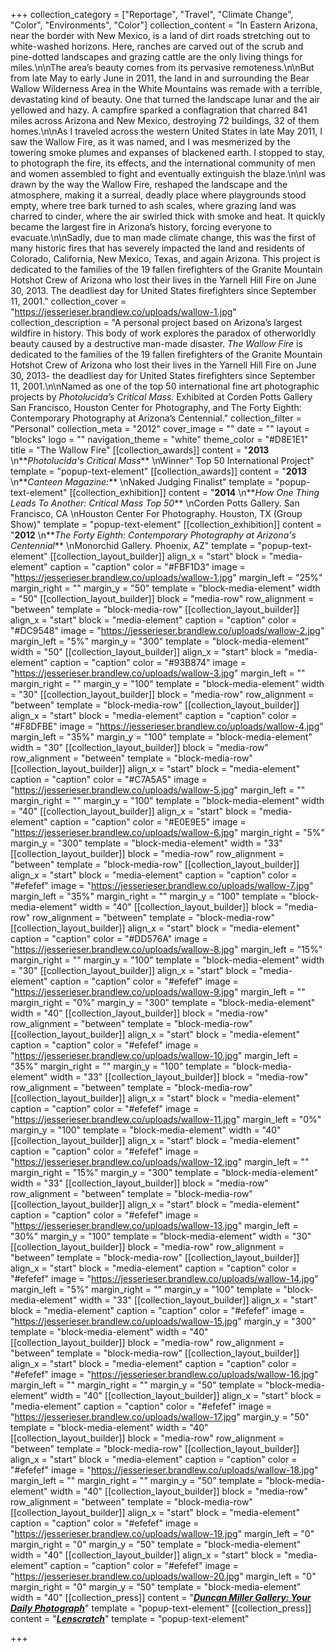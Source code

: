 +++
collection_category = ["Reportage", "Travel", "Climate Change", "Color", "Environments", "Color"]
collection_content = "In Eastern Arizona, near the border with New Mexico, is a land of dirt roads stretching out to white-washed horizons. Here, ranches are carved out of the scrub and pine-dotted landscapes and grazing cattle are the only living things for miles.\n\nThe area’s beauty comes from its pervasive remoteness.\n\nBut from late May to early June in 2011, the land in and surrounding the Bear Wallow Wilderness Area in the White Mountains was remade with a terrible, devastating kind of beauty. One that turned the landscape lunar and the air yellowed and hazy. A campfire sparked a conflagration that charred 841 miles across Arizona and New Mexico, destroying 72 buildings, 32 of them homes.\n\nAs I traveled across the western United States in late May 2011, I saw the Wallow Fire, as it was named, and I was mesmerized by the towering smoke plumes and expanses of blackened earth. I stopped to stay, to photograph the fire, its effects, and the international community of men and women assembled to fight and eventually extinguish the blaze.\n\nI was drawn by the way the Wallow Fire, reshaped the landscape and the atmosphere, making it a surreal, deadly place where playgrounds stood empty, where tree bark turned to ash scales, where grazing land was charred to cinder, where the air swirled thick with smoke and heat. It quickly became the largest fire in Arizona’s history, forcing everyone to evacuate.\n\nSadly, due to man made climate change, this was the first of many historic fires that has severely impacted the land and residents of Colorado, California, New Mexico, Texas, and again Arizona. This project is dedicated to the families of the 19 fallen firefighters of the Granite Mountain Hotshot Crew of Arizona who lost their lives in the Yarnell Hill Fire on June 30, 2013. The deadliest day for United States firefighters since September 11, 2001."
collection_cover = "https://jesserieser.brandlew.co/uploads/wallow-1.jpg"
collection_description = "A personal project based on Arizona’s largest wildfire in history. This body of work explores the paradox of otherworldly beauty caused by a destructive man-made disaster. _The Wallow Fire_ is dedicated to the families of the 19 fallen firefighters of the Granite Mountain Hotshot Crew of Arizona who lost their lives in the Yarnell Hill Fire on June 30, 2013- the deadliest day for United States firefighters since September 11, 2001.\n\nNamed as one of the top 50 international fine art photographic projects by _Photolucida’s Critical Mass._ Exhibited at Corden Potts Gallery San Francisco, Houston Center for Photography, and The Forty Eighth: Contemporary Photography at Arizona’s Centennial."
collection_filter = "Personal"
collection_meta = "2012"
cover_image = ""
date = ""
layout = "blocks"
logo = ""
navigation_theme = "white"
theme_color = "#D8E1E1"
title = "The Wallow Fire"
[[collection_awards]]
content = "**2013**  \n**_Photolucida's Critical Mass_**  \nWinner\" Top 50 International Project"
template = "popup-text-element"
[[collection_awards]]
content = "**2013**  \n**_Canteen Magazine:_**  \nNaked Judging Finalist"
template = "popup-text-element"
[[collection_exhibition]]
content = "**2014**  \n**_How One Thing Leads To Another: Critical Mass Top 50_**  \nCorden Potts Gallery. San Francisco, CA  \nHouston Center For Photography. Houston, TX (Group Show)"
template = "popup-text-element"
[[collection_exhibition]]
content = "**2012**  \n**_The Forty Eighth: Contemporary Photography at Arizona's Centennial_**   \nMonorchid Gallery. Phoenix, AZ"
template = "popup-text-element"
[[collection_layout_builder]]
align_x = "start"
block = "media-element"
caption = "caption"
color = "#FBF1D3"
image = "https://jesserieser.brandlew.co/uploads/wallow-1.jpg"
margin_left = "25%"
margin_right = ""
margin_y = "50"
template = "block-media-element"
width = "50"
[[collection_layout_builder]]
block = "media-row"
row_alignment = "between"
template = "block-media-row"
[[collection_layout_builder]]
align_x = "start"
block = "media-element"
caption = "caption"
color = "#DC9548"
image = "https://jesserieser.brandlew.co/uploads/wallow-2.jpg"
margin_left = "5%"
margin_y = "300"
template = "block-media-element"
width = "50"
[[collection_layout_builder]]
align_x = "start"
block = "media-element"
caption = "caption"
color = "#93B874"
image = "https://jesserieser.brandlew.co/uploads/wallow-3.jpg"
margin_left = ""
margin_right = ""
margin_y = "100"
template = "block-media-element"
width = "30"
[[collection_layout_builder]]
block = "media-row"
row_alignment = "between"
template = "block-media-row"
[[collection_layout_builder]]
align_x = "start"
block = "media-element"
caption = "caption"
color = "#F8DFBE"
image = "https://jesserieser.brandlew.co/uploads/wallow-4.jpg"
margin_left = "35%"
margin_y = "100"
template = "block-media-element"
width = "30"
[[collection_layout_builder]]
block = "media-row"
row_alignment = "between"
template = "block-media-row"
[[collection_layout_builder]]
align_x = "start"
block = "media-element"
caption = "caption"
color = "#C7A5A5"
image = "https://jesserieser.brandlew.co/uploads/wallow-5.jpg"
margin_left = ""
margin_right = ""
margin_y = "100"
template = "block-media-element"
width = "40"
[[collection_layout_builder]]
align_x = "start"
block = "media-element"
caption = "caption"
color = "#E0E9E5"
image = "https://jesserieser.brandlew.co/uploads/wallow-6.jpg"
margin_right = "5%"
margin_y = "300"
template = "block-media-element"
width = "33"
[[collection_layout_builder]]
block = "media-row"
row_alignment = "between"
template = "block-media-row"
[[collection_layout_builder]]
align_x = "start"
block = "media-element"
caption = "caption"
color = "#efefef"
image = "https://jesserieser.brandlew.co/uploads/wallow-7.jpg"
margin_left = "35%"
margin_right = ""
margin_y = "100"
template = "block-media-element"
width = "40"
[[collection_layout_builder]]
block = "media-row"
row_alignment = "between"
template = "block-media-row"
[[collection_layout_builder]]
align_x = "start"
block = "media-element"
caption = "caption"
color = "#DD576A"
image = "https://jesserieser.brandlew.co/uploads/wallow-8.jpg"
margin_left = "15%"
margin_right = ""
margin_y = "100"
template = "block-media-element"
width = "30"
[[collection_layout_builder]]
align_x = "start"
block = "media-element"
caption = "caption"
color = "#efefef"
image = "https://jesserieser.brandlew.co/uploads/wallow-9.jpg"
margin_left = ""
margin_right = "0%"
margin_y = "300"
template = "block-media-element"
width = "40"
[[collection_layout_builder]]
block = "media-row"
row_alignment = "between"
template = "block-media-row"
[[collection_layout_builder]]
align_x = "start"
block = "media-element"
caption = "caption"
color = "#efefef"
image = "https://jesserieser.brandlew.co/uploads/wallow-10.jpg"
margin_left = "35%"
margin_right = ""
margin_y = "100"
template = "block-media-element"
width = "33"
[[collection_layout_builder]]
block = "media-row"
row_alignment = "between"
template = "block-media-row"
[[collection_layout_builder]]
align_x = "start"
block = "media-element"
caption = "caption"
color = "#efefef"
image = "https://jesserieser.brandlew.co/uploads/wallow-11.jpg"
margin_left = "0%"
margin_y = "100"
template = "block-media-element"
width = "40"
[[collection_layout_builder]]
align_x = "start"
block = "media-element"
caption = "caption"
color = "#efefef"
image = "https://jesserieser.brandlew.co/uploads/wallow-12.jpg"
margin_left = ""
margin_right = "15%"
margin_y = "300"
template = "block-media-element"
width = "33"
[[collection_layout_builder]]
block = "media-row"
row_alignment = "between"
template = "block-media-row"
[[collection_layout_builder]]
align_x = "start"
block = "media-element"
caption = "caption"
color = "#efefef"
image = "https://jesserieser.brandlew.co/uploads/wallow-13.jpg"
margin_left = "30%"
margin_y = "100"
template = "block-media-element"
width = "30"
[[collection_layout_builder]]
block = "media-row"
row_alignment = "between"
template = "block-media-row"
[[collection_layout_builder]]
align_x = "start"
block = "media-element"
caption = "caption"
color = "#efefef"
image = "https://jesserieser.brandlew.co/uploads/wallow-14.jpg"
margin_left = "5%"
margin_right = ""
margin_y = "100"
template = "block-media-element"
width = "33"
[[collection_layout_builder]]
align_x = "start"
block = "media-element"
caption = "caption"
color = "#efefef"
image = "https://jesserieser.brandlew.co/uploads/wallow-15.jpg"
margin_y = "300"
template = "block-media-element"
width = "40"
[[collection_layout_builder]]
block = "media-row"
row_alignment = "between"
template = "block-media-row"
[[collection_layout_builder]]
align_x = "start"
block = "media-element"
caption = "caption"
color = "#efefef"
image = "https://jesserieser.brandlew.co/uploads/wallow-16.jpg"
margin_left = ""
margin_right = ""
margin_y = "50"
template = "block-media-element"
width = "40"
[[collection_layout_builder]]
align_x = "start"
block = "media-element"
caption = "caption"
color = "#efefef"
image = "https://jesserieser.brandlew.co/uploads/wallow-17.jpg"
margin_y = "50"
template = "block-media-element"
width = "40"
[[collection_layout_builder]]
block = "media-row"
row_alignment = "between"
template = "block-media-row"
[[collection_layout_builder]]
align_x = "start"
block = "media-element"
caption = "caption"
color = "#efefef"
image = "https://jesserieser.brandlew.co/uploads/wallow-18.jpg"
margin_left = ""
margin_right = ""
margin_y = "50"
template = "block-media-element"
width = "40"
[[collection_layout_builder]]
block = "media-row"
row_alignment = "between"
template = "block-media-row"
[[collection_layout_builder]]
align_x = "start"
block = "media-element"
caption = "caption"
color = "#efefef"
image = "https://jesserieser.brandlew.co/uploads/wallow-19.jpg"
margin_left = "0"
margin_right = "0"
margin_y = "50"
template = "block-media-element"
width = "40"
[[collection_layout_builder]]
align_x = "start"
block = "media-element"
caption = "caption"
color = "#efefef"
image = "https://jesserieser.brandlew.co/uploads/wallow-20.jpg"
margin_left = "0"
margin_right = "0"
margin_y = "50"
template = "block-media-element"
width = "40"
[[collection_press]]
content = "[**_Duncan Miller Gallery: Your Daily Photograph_**](http://us5.campaign-archive2.com/?u=5a6e385eed959142044dc8096&id=8b4ec157ee)"
template = "popup-text-element"
[[collection_press]]
content = "[**_Lenscratch_**](http://lenscratch.com/2012/08/jesse-rieser/)"
template = "popup-text-element"

+++
